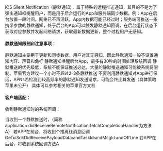iOS Silent Notification（静默通知），属于特殊的远程推送通知，其目的不是为了弹出通知框提醒用户，而是用于后台运行的App和服务端同步数据。例：App在后台放置一段时间，网络已不再活跃，App内数据可能已经过时；服务端可推送一条携带参数的静默通知，处于后台的App可以触发静默通知回调，在后台运行状态下获取对应参数并发起网络请求，获取最新数据更新，整个过程用户无感知。

#### 静默通知限制和注意事项：
静默通知主要用于更新和同步数据，用户对其无感知，因此静默通知一般不设置通知内容、声音和角标
静默通知唤醒后台App，最多有30秒的时间处理系统回调
静默推送的优先级低，系统不能保证推送必达，大量的静默推送通知可能被系统将限制。苹果官方建议一个小时不超过2-3条静默推送
不要利用静默通知对App进行保活，APNs若检测到较高频率的静默通知发送请求，可能会终止其发送（具体策略苹果未公开）
具体可以参考相关的苹果官方文档


#### 客户端适配：

收到静默通知时的系统回调：

当收到一个静默推送时，（简称application:didReceiveRemoteNotification:fetchCompletionHandler为方法A）
若APP在前台，将收到个推离线消息回调GeTuiSdkDidReceivePayloadData:andTaskId:andMsgId:andOffLine
若APP在后台，将收到系统回调方法A